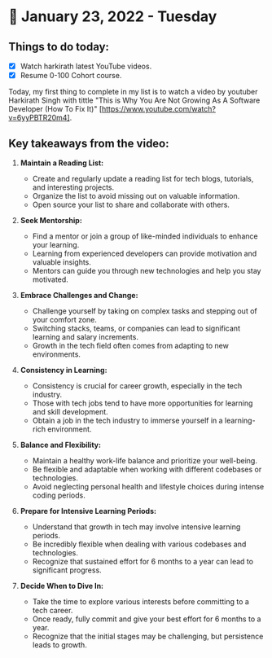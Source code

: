 # 📅 January 23, 2022 - Tuesday
## **Things to do today:**
- [x] Watch harkirath latest YouTube videos.
- [x] Resume 0-100 Cohort course.

Today, my first thing to complete in my list is to watch a video by youtuber Harkirath Singh with tittle "This is Why You Are Not Growing As A Software Developer (How To Fix It)" [https://www.youtube.com/watch?v=6yyPBTR20m4].

## Key takeaways from the video:
1. **Maintain a Reading List:**
   - Create and regularly update a reading list for tech blogs, tutorials, and interesting projects.
   - Organize the list to avoid missing out on valuable information.
   - Open source your list to share and collaborate with others.

2. **Seek Mentorship:**
   - Find a mentor or join a group of like-minded individuals to enhance your learning.
   - Learning from experienced developers can provide motivation and valuable insights.
   - Mentors can guide you through new technologies and help you stay motivated.

3. **Embrace Challenges and Change:**
   - Challenge yourself by taking on complex tasks and stepping out of your comfort zone.
   - Switching stacks, teams, or companies can lead to significant learning and salary increments.
   - Growth in the tech field often comes from adapting to new environments.

4. **Consistency in Learning:**
   - Consistency is crucial for career growth, especially in the tech industry.
   - Those with tech jobs tend to have more opportunities for learning and skill development.
   - Obtain a job in the tech industry to immerse yourself in a learning-rich environment.

5. **Balance and Flexibility:**
   - Maintain a healthy work-life balance and prioritize your well-being.
   - Be flexible and adaptable when working with different codebases or technologies.
   - Avoid neglecting personal health and lifestyle choices during intense coding periods.

6. **Prepare for Intensive Learning Periods:**
   - Understand that growth in tech may involve intensive learning periods.
   - Be incredibly flexible when dealing with various codebases and technologies.
   - Recognize that sustained effort for 6 months to a year can lead to significant progress.

7. **Decide When to Dive In:**
   - Take the time to explore various interests before committing to a tech career.
   - Once ready, fully commit and give your best effort for 6 months to a year.
   - Recognize that the initial stages may be challenging, but persistence leads to growth. 

